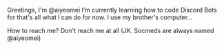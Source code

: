 Greetings, I'm @aiyeomei
I’m currently learning how to code Discord Bots for that's all what I can do for now.
I use my brother's computer...

How to reach me? Don't reach me at all (JK. Socmeds are always named @aiyeomei)
